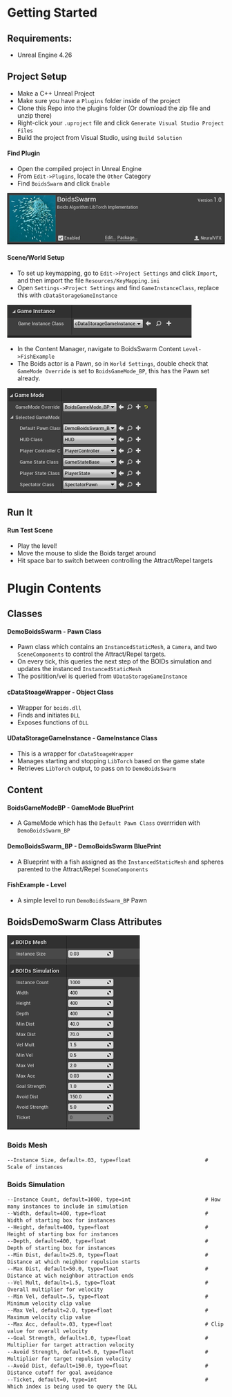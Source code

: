 # Getting Started

## Requirements:

- Unreal Engine 4.26

## Project Setup

- Make a C++ Unreal Project 
- Make sure you have a `Plugins` folder inside of the project
- Clone this Repo into the plugins folder (Or download the zip file and unzip there)
- Right-click your `.uproject` file and click `Generate Visual Studio Project Files`
- Build the project from Visual Studio, using `Build Solution`

#### Find Plugin
- Open the compiled project in Unreal Engine
- From `Edit->Plugins`, locate the `Other` Category
- Find `BoidsSwarm` and click `Enable`

![](Images/plugin.png)

#### Scene/World Setup

- To set up keymapping, go to `Edit->Project Settings` and click `Import`, and then import the file `Resources/KeyMapping.ini`
- Open `Settings->Project Settings` and find `GameInstanceClass`, replace this with `cDataStorageGameInstance`

![](Images/game_instance.png)
- In the Content Manager, navigate to BoidsSwarm Content `Level->FishExample`
- The Boids actor is a Pawn, so in `World Settings`, double check that `GameMode Override` is set to `BoidsGameMode_BP`, this has the Pawn set already.

![](Images/game_mode.png)

## Run It

#### Run Test Scene

- Play the level!
- Move the mouse to slide the Boids target around
- Hit space bar to switch between controlling the Attract/Repel targets

# Plugin Contents

## Classes

#### DemoBoidsSwarm - Pawn Class
- Pawn class which contains an `InstancedStaticMesh`, a `Camera`, and two `SceneComponents` to control the Attract/Repel targets.
- On every tick, this queries the next step of the BOIDs simulation and updates the instanced `InstancedStaticMesh`
- The positition/vel is queried from `UDataStorageGameInstance`

#### cDataStoageWrapper - Object Class
- Wrapper for `boids.dll`
- Finds and initiates `DLL`
- Exposes functions of `DLL`

#### UDataStorageGameInstance - GameInstance Class
- This is a wrapper for `cDataStoageWrapper`
- Manages starting and stopping `LibTorch` based on the game state
- Retrieves `LibTorch` output, to pass on to `DemoBoidsSwarm`

## Content

#### BoidsGameModeBP - GameMode BluePrint
- A GameMode which has the `Default Pawn Class` overrriden with `DemoBoidsSwarm_BP`

#### DemoBoidsSwarm_BP - DemoBoidsSwarm BluePrint
- A Blueprint with a fish assigned as the `InstancedStaticMesh` and spheres parented to the Attract/Repel `SceneComponents`

#### FishExample - Level
- A simple level to run `DemoBoidsSwarm_BP` Pawn

## BoidsDemoSwarm Class Attributes

![](Images/attributes.png)

### Boids Mesh
```
--Instance Size, default=.03, type=float                        # Scale of instances
```
### Boids Simulation
```
--Instance Count, default=1000, type=int                        # How many instances to include in simulation
--Width, default=400, type=float                                # Width of starting box for instances
--Height, default=400, type=float                               # Height of starting box for instances
--Depth, default=400, type=float                                # Depth of starting box for instances
--Min Dist, default=25.0, type=float                            # Distance at which neighbor repulsion starts
--Max Dist, default=50.0, type=float                            # Distance at wich neighbor attraction ends
--Vel Mult, default=1.5, type=float                             # Overall multiplier for velocity
--Min Vel, default=.5, type=float                               # Minimum velocity clip value
--Max Vel, default=2.0, type=float                              # Maximum velocity clip value
--Max Acc, default=.03, type=float                              # Clip value for overall velocity
--Goal Strength, default=1.0, type=float                        # Multiplier for target attraction velocity
--Avoid Strength, default=5.0, type=float                       # Multiplier for target repulsion velocity
--Avoid Dist, default=150.0, type=float                         # Distance cutoff for goal avoidance
--Ticket, default=0, type=int                                   # Which index is being used to query the DLL
```
